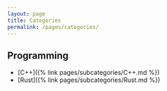 ```yaml
---
layout: page
title: Categories
permalink: /pages/categories/
---
```

<h2>Programming</h2>

- [C++]({% link pages/subcategories/C++.md %})
- [Rust]({% link pages/subcategories/Rust.md %})

